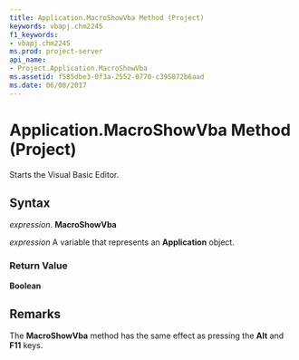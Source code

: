 ```yaml
---
title: Application.MacroShowVba Method (Project)
keywords: vbapj.chm2245
f1_keywords:
- vbapj.chm2245
ms.prod: project-server
api_name:
- Project.Application.MacroShowVba
ms.assetid: f585dbe3-0f3a-2552-0770-c395072b6aad
ms.date: 06/08/2017
---
```



# Application.MacroShowVba Method (Project)

Starts the Visual Basic Editor.


## Syntax

 _expression_. **MacroShowVba**

 _expression_ A variable that represents an **Application** object.


### Return Value

 **Boolean**


## Remarks

The **MacroShowVba** method has the same effect as pressing the **Alt** and **F11** keys.


